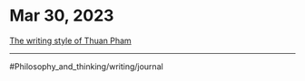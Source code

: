 # Mar 30, 2023

[The writing style of Thuan Pham](The%20writing%20style%20of%20Thuan%20Pham.md)

---

#Philosophy_and_thinking/writing/journal